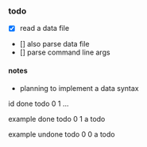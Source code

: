 ### todo

- [X] read a data file
- [] also parse data file
- [] parse command line args

#### notes

- planning to implement a data syntax

id done todo
0  1    ...

example done todo
0 1 a todo

example undone todo
0 0 a todo
